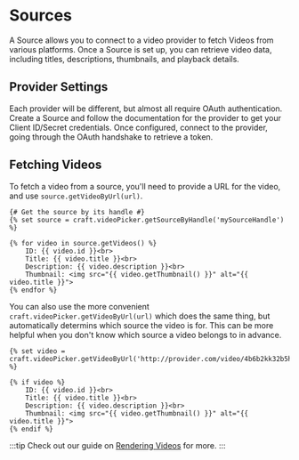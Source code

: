 # Sources
A Source allows you to connect to a video provider to fetch Videos from various platforms. Once a Source is set up, you can retrieve video data, including titles, descriptions, thumbnails, and playback details.

## Provider Settings
Each provider will be different, but almost all require OAuth authentication. Create a Source and follow the documentation for the provider to get your Client ID/Secret credentials. Once configured, connect to the provider, going through the OAuth handshake to retrieve a token.

## Fetching Videos
To fetch a video from a source, you'll need to provide a URL for the video, and use `source.getVideoByUrl(url)`.

```twig
{# Get the source by its handle #}
{% set source = craft.videoPicker.getSourceByHandle('mySourceHandle') %}

{% for video in source.getVideos() %}
    ID: {{ video.id }}<br>
    Title: {{ video.title }}<br>
    Description: {{ video.description }}<br>
    Thumbnail: <img src="{{ video.getThumbnail() }}" alt="{{ video.title }}">
{% endfor %}
```

You can also use the more convenient `craft.videoPicker.getVideoByUrl(url)` which does the same thing, but automatically determins which source the video is for. This can be more helpful when you don't know which source a video belongs to in advance.

```twig
{% set video = craft.videoPicker.getVideoByUrl('http://provider.com/video/4b6b2kk32b5h') %}

{% if video %}
    ID: {{ video.id }}<br>
    Title: {{ video.title }}<br>
    Description: {{ video.description }}<br>
    Thumbnail: <img src="{{ video.getThumbnail() }}" alt="{{ video.title }}">
{% endif %}
```

:::tip
Check out our guide on [Rendering Videos](docs:template-guides/rendering-videos) for more.
:::
